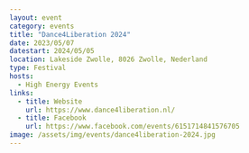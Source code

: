 ```yaml
---
layout: event
category: events
title: "Dance4Liberation 2024"
date: 2023/05/07
datestart: 2024/05/05
location: Lakeside Zwolle, 8026 Zwolle, Nederland
type: Festival
hosts:
  - High Energy Events
links:
  - title: Website
    url: https://www.dance4liberation.nl/
  - title: Facebook
    url: https://www.facebook.com/events/6151714841576705
image: /assets/img/events/dance4liberation-2024.jpg
---
```

